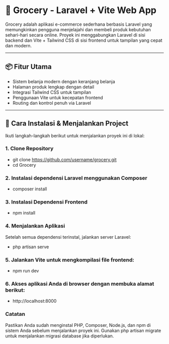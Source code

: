 # 🛒 Grocery - Laravel + Vite Web App

Grocery adalah aplikasi e-commerce sederhana berbasis Laravel yang memungkinkan pengguna menjelajahi dan membeli produk kebutuhan sehari-hari secara online. Proyek ini menggabungkan Laravel di sisi backend dan Vite + Tailwind CSS di sisi frontend untuk tampilan yang cepat dan modern.

---

## 📦 Fitur Utama

- Sistem belanja modern dengan keranjang belanja
- Halaman produk lengkap dengan detail
- Integrasi Tailwind CSS untuk tampilan
- Penggunaan Vite untuk kecepatan frontend
- Routing dan kontrol penuh via Laravel

---

## 🚀 Cara Instalasi & Menjalankan Project

Ikuti langkah-langkah berikut untuk menjalankan proyek ini di lokal:

### 1. Clone Repository
- git clone https://github.com/username/grocery.git
- cd Grocery

### 2. Instalasi dependensi Laravel menggunakan Composer
- composer install

### 3. Instalasi Dependensi Frontend
- npm install

### 4. Menjalankan Aplikasi
Setelah semua dependensi terinstal, jalankan server Laravel:
- php artisan serve

### 5. Jalankan Vite untuk mengkompilasi file frontend:
- npm run dev

### 6. Akses aplikasi Anda di browser dengan membuka alamat berikut:
- http://localhost:8000

### Catatan
Pastikan Anda sudah menginstal PHP, Composer, Node.js, dan npm di sistem Anda sebelum menjalankan proyek ini.
Gunakan php artisan migrate untuk menjalankan migrasi database jika diperlukan.
